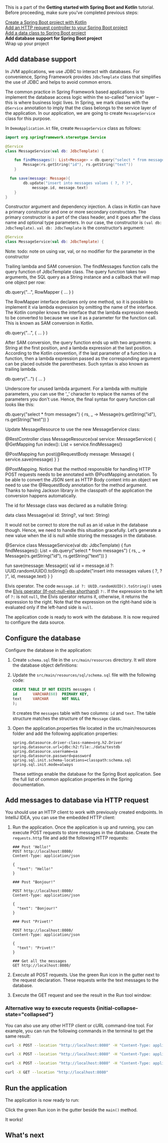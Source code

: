 [//]: # (title: Add database support for Spring Boot project)

<microformat>
    <p>This is a part of the <strong>Getting started with Spring Boot and Kotlin</strong> tutorial. Before proceeding, make sure you've completed previous steps:</p>
    <p><a href="docs/topics/jvm/jvm-create-project-with-spring-boot.md">Create a Spring Boot project with Kotlin</a><br/><a href="docs/topics/jvm/jvm-add-http-to-spring-boot-project.md">Add an HTTP request controller to your Spring Boot project</a><br/><a href="jvm-spring-boot-restful-4.md">Add a data class to Spring Boot project</a><br/><strong>Add database support for Spring Boot project</strong><br/>Wrap up your project</p>
</microformat>

## Add database support

In JVM applications, we use JDBC to interact with databases. For convenience, Spring Framework provides `JdbcTemplate` class that simplifies the use of JDBC and helps to avoid common errors.

The common practice in Spring Framework based applications is to implement the database access logic within the so-called “service” layer – this is where business logic lives.
In Spring, we mark classes with the `@Service` annotation to imply that the class belongs to the service layer of the application.
In our application, we are going to create `MessageService` class for this purpose.

In `DemoApplication.kt` file, create `MessageService` class as follows:

```kotlin
import org.springframework.stereotype.Service

@Service
class MessageService(val db: JdbcTemplate) {

    fun findMessages(): List<Message> = db.query("select * from messages") { rs, _ ->
        Message(rs.getString("id"), rs.getString("text"))
    }

  fun save(message: Message){
        db.update("insert into messages values ( ?, ? )",
            message.id, message.text)
    }
}
```
Constructor argument and dependency injection. A class in Kotlin can have a primary constructor and one or more secondary constructors. The primary constructor is a part of the class header, and it goes after the class name and optional type parameters. In our case, the constructor is `(val db: JdbcTemplate)`. `val db: JdbcTemplate` is the constructor’s argument:

```kotlin
@Service
class MessageService(val db: JdbcTemplate) {
```
Note: todo: note on using var, val, or no modifier for the parameter in the constructor

Trailing lambda and SAM conversion.  The findMessages function calls the query function of JdbcTemplate class. The query function takes two arguments, the SQL query as a String instance and a callback that will map one object per row:

db.query("...", RowMapper { ... } )

The RowMapper interface declares only one method, so it is possible to implement it via lambda expression by omitting the name of the interface. The Kotlin compiler knows the interface that the lambda expression needs to be converted to because we use it as a parameter for the function call. This is known as SAM conversion in Kotlin.

db.query("...", { ... } )

After SAM conversion, the query function ends up with two arguments: a String at the first position, and a lambda expression at the last position. According to the Kotlin convention, if the last parameter of a function is a function, then a lambda expression passed as the corresponding argument can be placed outside the parentheses. Such syntax is also known as trailing lambda.

db.query("...") { ... }

Underscore for unused lambda argument. For a lambda with multiple parameters, you can use the ‘_‘ character to replace the names of the parameters you don't use. Hence, the final syntax for query function call looks like this:

db.query("select * from messages") { rs, _ ->
Message(rs.getString("id"), rs.getString("text"))
}

Update MessageResource to use the new MessageService class:

@RestController
class MessageResource(val service: MessageService) {
@GetMapping
fun index(): List<Message> = service.findMessages()

@PostMapping
fun post(@RequestBody message: Message) {
service.save(message)
}
}

@PostMapping. Notice that the method responsible for handling HTTP POST requests needs to be annotated with @PostMapping annotation. To be able to convert the JSON sent as HTTP Body content into an object we need to use the @RequestBody annotation for the method argument. Thanks to having Jackson library in the classpath of the application the conversion happens automatically.

The id for Message class was declared as a nullable String:

data class Message(val id: String?, val text: String)

It would not be correct to store the null as an id value in the database though. Hence, we need to handle this situation gracefully. Let’s generate a new value when the id is null while storing the messages in the database.

@Service
class MessageService(val db: JdbcTemplate) {
fun findMessages(): List<Message> = db.query("select * from messages") { rs, _ ->
Message(rs.getString("id"), rs.getString("text"))
}

fun save(message: Message){
val id = message.id ?: UUID.randomUUID().toString()
db.update("insert into messages values ( ?, ? )",
id, message.text)
}
}

Elvis operator. The code `message.id ?: UUID.randomUUID().toString()` uses the [Elvis operator (If-not-null-else shorthand﻿)](null-safety.md#elvis-operator) `?:`. If the expression to the left of `?:` is not `null`, the Elvis operator returns it, otherwise, it returns the expression to the right. Note that the expression on the right-hand side is evaluated only if the left-hand side is `null`.

The application code is ready to work with the database. It is now required to configure the data source.

## Configure the database

Configure the database in the application:

1. Create `schema.sql` file in the `src/main/resources` directory. It will store the database object definitions:

2. Update the `src/main/resources/sql/schema.sql` file with the following code:

   ```sql
   CREATE TABLE IF NOT EXISTS messages (
   id       VARCHAR(60)  PRIMARY KEY,
   text     VARCHAR      NOT NULL
   );
   ```

   It creates the `messages` table with two columns: `id` and `text`. The table structure matches the structure of the `Message` class.

3. Open the application.properties file located in the src/main/resources folder and add the following application properties:

   ```properties
   spring.datasource.driver-class-name=org.h2.Driver
   spring.datasource.url=jdbc:h2:file:./data/testdb
   spring.datasource.username=sa
   spring.datasource.password=password
   spring.sql.init.schema-locations=classpath:schema.sql
   spring.sql.init.mode=always
   ```

   These settings enable the database for the Spring Boot application.
   See the full list of common application properties in the Spring documentation.

## Add messages to database via HTTP request

You should use an HTTP client to work with previously created endpoints. In IntelliJ IDEA, you can use the embedded HTTP client:

1. Run the application. Once the application is up and running, you can execute POST requests to store messages in the database.
   Create the `requests.http` file and add the following HTTP requests:

   ```http request
   ### Post 'Hello!"
   POST http://localhost:8080/
   Content-Type: application/json
   
   {
     "text": "Hello!"
   }
   
   ### Post "Bonjour!"
   
   POST http://localhost:8080/
   Content-Type: application/json
   
   {
     "text": "Bonjour!"
   }
   
   ### Post "Privet!"
   
   POST http://localhost:8080/
   Content-Type: application/json
   
   {
     "text": "Privet!"
   }
   
   ### Get all the messages
   GET http://localhost:8080/
   ```

2. Execute all POST requests. Use the green Run icon in the gutter next to the request declaration.
   These requests write the text messages to the database.

3. Execute the GET request and see the result in the Run tool window:

### Alternative way to execute requests {initial-collapse-state="collapsed"}

You can also use any other HTTP client or cURL command-line tool. For example, you can run the following commands in
the terminal to get the same result:

```bash
curl -X POST --location "http://localhost:8080" -H "Content-Type: application/json" -d "{ \"text\": \"Hello!\" }"

curl -X POST --location "http://localhost:8080" -H "Content-Type: application/json" -d "{ \"text\": \"Bonjour!\" }"

curl -X POST --location "http://localhost:8080" -H "Content-Type: application/json" -d "{ \"text\": \"Privet!\" }"

curl -X GET --location "http://localhost:8080"
```


## Run the application

The application is now ready to run:

Click the green Run icon in the gutter beside the `main()` method.

It works!

## What's next

